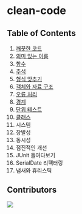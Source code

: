 # clean-code

## Table of Contents
1. [깨끗한 코드](./chapter1.md)
2. [의미 있는 이름](./chapter2.md)
3. [함수](./chapter3.md)
4. [주석](./chapter4.md)
5. [형식 맞추기](./chapter5.md)
6. [객체와 자료 구조](./chapter6.md)
7. [오류 처리](./chapter7.md)
8. [경계](./chapter8.md)
9. [단위 테스트](./chapter9.md)
10. [클래스](./chapter10.md)
11. 시스템
12. 창발성
13. 동시성
14. 점진적인 개선
15. JUnit 들여다보기
16. SerialDate 리팩터링
17. 냄새와 휴리스틱

## Contributors

<a href="https://github.com/ios-study-boost/clean-code/graphs/contributors">
  <img src="https://contrib.rocks/image?repo=ios-study-boost/clean-code" />
</a>

